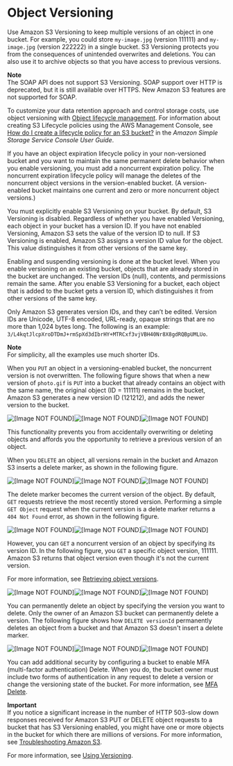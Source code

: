 # Object Versioning<a name="ObjectVersioning"></a>

Use Amazon S3 Versioning to keep multiple versions of an object in one bucket\. For example, you could store `my-image.jpg` \(version 111111\) and `my-image.jpg` \(version 222222\) in a single bucket\. S3 Versioning protects you from the consequences of unintended overwrites and deletions\. You can also use it to archive objects so that you have access to previous versions\. 

**Note**  
The SOAP API does not support S3 Versioning\. SOAP support over HTTP is deprecated, but it is still available over HTTPS\. New Amazon S3 features are not supported for SOAP\.

To customize your data retention approach and control storage costs, use object versioning with [Object lifecycle management](object-lifecycle-mgmt.md)\. For information about creating S3 Lifecycle policies using the AWS Management Console, see [How do I create a lifecycle policy for an S3 bucket?](https://docs.aws.amazon.com/AmazonS3/latest/user-guide/create-lifecycle.html) in the *Amazon Simple Storage Service Console User Guide*\.

If you have an object expiration lifecycle policy in your non\-versioned bucket and you want to maintain the same permanent delete behavior when you enable versioning, you must add a noncurrent expiration policy\. The noncurrent expiration lifecycle policy will manage the deletes of the noncurrent object versions in the version\-enabled bucket\. \(A version\-enabled bucket maintains one current and zero or more noncurrent object versions\.\)

You must explicitly enable S3 Versioning on your bucket\. By default, S3 Versioning is disabled\. Regardless of whether you have enabled Versioning, each object in your bucket has a version ID\. If you have not enabled Versioning, Amazon S3 sets the value of the version ID to null\. If S3 Versioning is enabled, Amazon S3 assigns a version ID value for the object\. This value distinguishes it from other versions of the same key\.

Enabling and suspending versioning is done at the bucket level\. When you enable versioning on an existing bucket, objects that are already stored in the bucket are unchanged\. The version IDs \(null\), contents, and permissions remain the same\. After you enable S3 Versioning for a bucket, each object that is added to the bucket gets a version ID, which distinguishes it from other versions of the same key\. 

Only Amazon S3 generates version IDs, and they can’t be edited\. Version IDs are Unicode, UTF\-8 encoded, URL\-ready, opaque strings that are no more than 1,024 bytes long\. The following is an example: `3/L4kqtJlcpXroDTDmJ+rmSpXd3dIbrHY+MTRCxf3vjVBH40Nr8X8gdRQBpUMLUo`\.

**Note**  
For simplicity, all the examples use much shorter IDs\.

When you `PUT` an object in a versioning\-enabled bucket, the noncurrent version is not overwritten\. The following figure shows that when a new version of `photo.gif` is `PUT` into a bucket that already contains an object with the same name, the original object \(ID = 111111\) remains in the bucket, Amazon S3 generates a new version ID \(121212\), and adds the newer version to the bucket\.

![\[Image NOT FOUND\]](http://docs.aws.amazon.com/AmazonS3/latest/dev/images/versioning_PUT_versionEnabled3.png)![\[Image NOT FOUND\]](http://docs.aws.amazon.com/AmazonS3/latest/dev/)![\[Image NOT FOUND\]](http://docs.aws.amazon.com/AmazonS3/latest/dev/)

This functionality prevents you from accidentally overwriting or deleting objects and affords you the opportunity to retrieve a previous version of an object\. 

When you `DELETE` an object, all versions remain in the bucket and Amazon S3 inserts a delete marker, as shown in the following figure\.

![\[Image NOT FOUND\]](http://docs.aws.amazon.com/AmazonS3/latest/dev/images/versioning_DELETE_versioningEnabled.png)![\[Image NOT FOUND\]](http://docs.aws.amazon.com/AmazonS3/latest/dev/)![\[Image NOT FOUND\]](http://docs.aws.amazon.com/AmazonS3/latest/dev/)

The delete marker becomes the current version of the object\. By default, `GET` requests retrieve the most recently stored version\. Performing a simple `GET Object` request when the current version is a delete marker returns a `404 Not Found` error, as shown in the following figure\.

![\[Image NOT FOUND\]](http://docs.aws.amazon.com/AmazonS3/latest/dev/images/versioning_DELETE_NoObjectFound2.png)![\[Image NOT FOUND\]](http://docs.aws.amazon.com/AmazonS3/latest/dev/)![\[Image NOT FOUND\]](http://docs.aws.amazon.com/AmazonS3/latest/dev/)

However, you can `GET` a noncurrent version of an object by specifying its version ID\. In the following figure, you `GET` a specific object version, 111111\. Amazon S3 returns that object version even though it's not the current version\. 

For more information, see [ Retrieving object versions](https://docs.aws.amazon.com/AmazonS3/latest/dev/RetrievingObjectVersions.html)\.

![\[Image NOT FOUND\]](http://docs.aws.amazon.com/AmazonS3/latest/dev/images/versioning_GET_Versioned3.png)![\[Image NOT FOUND\]](http://docs.aws.amazon.com/AmazonS3/latest/dev/)![\[Image NOT FOUND\]](http://docs.aws.amazon.com/AmazonS3/latest/dev/)

You can permanently delete an object by specifying the version you want to delete\. Only the owner of an Amazon S3 bucket can permanently delete a version\. The following figure shows how `DELETE versionId` permanently deletes an object from a bucket and that Amazon S3 doesn't insert a delete marker\.

![\[Image NOT FOUND\]](http://docs.aws.amazon.com/AmazonS3/latest/dev/images/versioning_DELETE_versioningEnabled2.png)![\[Image NOT FOUND\]](http://docs.aws.amazon.com/AmazonS3/latest/dev/)![\[Image NOT FOUND\]](http://docs.aws.amazon.com/AmazonS3/latest/dev/)

You can add additional security by configuring a bucket to enable MFA \(multi\-factor authentication\) Delete\. When you do, the bucket owner must include two forms of authentication in any request to delete a version or change the versioning state of the bucket\. For more information, see [MFA Delete](Versioning.md#MultiFactorAuthenticationDelete)\.

**Important**  
If you notice a significant increase in the number of HTTP 503\-slow down responses received for Amazon S3 PUT or DELETE object requests to a bucket that has S3 Versioning enabled, you might have one or more objects in the bucket for which there are millions of versions\. For more information, see [Troubleshooting Amazon S3](troubleshooting.md)\.

For more information, see [Using Versioning](Versioning.md)\.